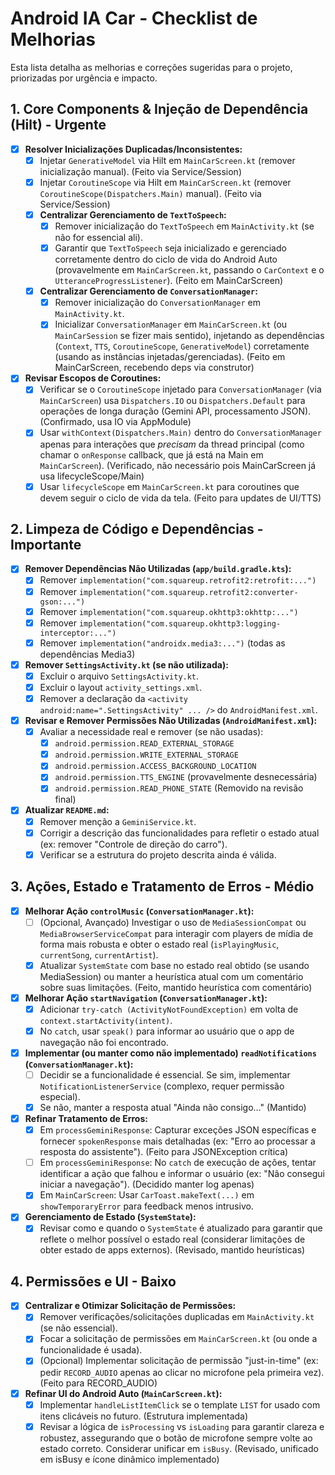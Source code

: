 # Android IA Car - Checklist de Melhorias

Esta lista detalha as melhorias e correções sugeridas para o projeto, priorizadas por urgência e impacto.

## 1. Core Components & Injeção de Dependência (Hilt) - Urgente

*   [x] **Resolver Inicializações Duplicadas/Inconsistentes:**
    *   [x] Injetar `GenerativeModel` via Hilt em `MainCarScreen.kt` (remover inicialização manual). (Feito via Service/Session)
    *   [x] Injetar `CoroutineScope` via Hilt em `MainCarScreen.kt` (remover `CoroutineScope(Dispatchers.Main)` manual). (Feito via Service/Session)
    *   [x] **Centralizar Gerenciamento de `TextToSpeech`:**
        *   [x] Remover inicialização do `TextToSpeech` em `MainActivity.kt` (se não for essencial ali).
        *   [x] Garantir que `TextToSpeech` seja inicializado e gerenciado corretamente dentro do ciclo de vida do Android Auto (provavelmente em `MainCarScreen.kt`, passando o `CarContext` e o `UtteranceProgressListener`). (Feito em MainCarScreen)
    *   [x] **Centralizar Gerenciamento de `ConversationManager`:**
        *   [x] Remover inicialização do `ConversationManager` em `MainActivity.kt`.
        *   [x] Inicializar `ConversationManager` em `MainCarScreen.kt` (ou `MainCarSession` se fizer mais sentido), injetando as dependências (`Context`, `TTS`, `CoroutineScope`, `GenerativeModel`) corretamente (usando as instâncias injetadas/gerenciadas). (Feito em MainCarScreen, recebendo deps via construtor)
*   [x] **Revisar Escopos de Coroutines:**
    *   [x] Verificar se o `CoroutineScope` injetado para `ConversationManager` (via `MainCarScreen`) usa `Dispatchers.IO` ou `Dispatchers.Default` para operações de longa duração (Gemini API, processamento JSON). (Confirmado, usa IO via AppModule)
    *   [x] Usar `withContext(Dispatchers.Main)` dentro do `ConversationManager` apenas para interações que *precisam* da thread principal (como chamar o `onResponse` callback, que já está na Main em `MainCarScreen`). (Verificado, não necessário pois MainCarScreen já usa lifecycleScope/Main)
    *   [x] Usar `lifecycleScope` em `MainCarScreen.kt` para coroutines que devem seguir o ciclo de vida da tela. (Feito para updates de UI/TTS)

## 2. Limpeza de Código e Dependências - Importante

*   [x] **Remover Dependências Não Utilizadas (`app/build.gradle.kts`):**
    *   [x] Remover `implementation("com.squareup.retrofit2:retrofit:...")`
    *   [x] Remover `implementation("com.squareup.retrofit2:converter-gson:...")`
    *   [x] Remover `implementation("com.squareup.okhttp3:okhttp:...")`
    *   [x] Remover `implementation("com.squareup.okhttp3:logging-interceptor:...")`
    *   [x] Remover `implementation("androidx.media3:...")` (todas as dependências Media3)
*   [x] **Remover `SettingsActivity.kt` (se não utilizada):**
    *   [x] Excluir o arquivo `SettingsActivity.kt`.
    *   [x] Excluir o layout `activity_settings.xml`.
    *   [x] Remover a declaração da `<activity android:name=".SettingsActivity" ... />` do `AndroidManifest.xml`.
*   [x] **Revisar e Remover Permissões Não Utilizadas (`AndroidManifest.xml`):**
    *   [x] Avaliar a necessidade real e remover (se não usadas):
        *   [x] `android.permission.READ_EXTERNAL_STORAGE`
        *   [x] `android.permission.WRITE_EXTERNAL_STORAGE`
        *   [x] `android.permission.ACCESS_BACKGROUND_LOCATION`
        *   [x] `android.permission.TTS_ENGINE` (provavelmente desnecessária)
        *   [x] `android.permission.READ_PHONE_STATE` (Removido na revisão final)
*   [x] **Atualizar `README.md`:**
    *   [x] Remover menção a `GeminiService.kt`.
    *   [x] Corrigir a descrição das funcionalidades para refletir o estado atual (ex: remover "Controle de direção do carro").
    *   [x] Verificar se a estrutura do projeto descrita ainda é válida.

## 3. Ações, Estado e Tratamento de Erros - Médio

*   [x] **Melhorar Ação `controlMusic` (`ConversationManager.kt`):**
    *   [ ] (Opcional, Avançado) Investigar o uso de `MediaSessionCompat` ou `MediaBrowserServiceCompat` para interagir com players de mídia de forma mais robusta e obter o estado real (`isPlayingMusic`, `currentSong`, `currentArtist`).
    *   [x] Atualizar `SystemState` com base no estado real obtido (se usando MediaSession) ou manter a heurística atual com um comentário sobre suas limitações. (Feito, mantido heurística com comentário)
*   [x] **Melhorar Ação `startNavigation` (`ConversationManager.kt`):**
    *   [x] Adicionar `try-catch (ActivityNotFoundException)` em volta de `context.startActivity(intent)`.
    *   [x] No `catch`, usar `speak()` para informar ao usuário que o app de navegação não foi encontrado.
*   [x] **Implementar (ou manter como não implementado) `readNotifications` (`ConversationManager.kt`):**
    *   [ ] Decidir se a funcionalidade é essencial. Se sim, implementar `NotificationListenerService` (complexo, requer permissão especial).
    *   [x] Se não, manter a resposta atual "Ainda não consigo..." (Mantido)
*   [x] **Refinar Tratamento de Erros:**
    *   [x] Em `processGeminiResponse`: Capturar exceções JSON específicas e fornecer `spokenResponse` mais detalhadas (ex: "Erro ao processar a resposta do assistente"). (Feito para JSONException crítica)
    *   [ ] Em `processGeminiResponse`: No `catch` de execução de ações, tentar identificar a ação que falhou e informar o usuário (ex: "Não consegui iniciar a navegação"). (Decidido manter log apenas)
    *   [x] Em `MainCarScreen`: Usar `CarToast.makeText(...)` em `showTemporaryError` para feedback menos intrusivo.
*   [x] **Gerenciamento de Estado (`SystemState`):**
    *   [x] Revisar como e quando o `SystemState` é atualizado para garantir que reflete o melhor possível o estado real (considerar limitações de obter estado de apps externos). (Revisado, mantido heurísticas)

## 4. Permissões e UI - Baixo

*   [x] **Centralizar e Otimizar Solicitação de Permissões:**
    *   [x] Remover verificações/solicitações duplicadas em `MainActivity.kt` (se não essencial).
    *   [x] Focar a solicitação de permissões em `MainCarScreen.kt` (ou onde a funcionalidade é usada).
    *   [x] (Opcional) Implementar solicitação de permissão "just-in-time" (ex: pedir `RECORD_AUDIO` apenas ao clicar no microfone pela primeira vez). (Feito para RECORD_AUDIO)
*   [x] **Refinar UI do Android Auto (`MainCarScreen.kt`):**
    *   [x] Implementar `handleListItemClick` se o template `LIST` for usado com itens clicáveis no futuro. (Estrutura implementada)
    *   [x] Revisar a lógica de `isProcessing` vs `isLoading` para garantir clareza e robustez, assegurando que o botão de microfone sempre volte ao estado correto. Considerar unificar em `isBusy`. (Revisado, unificado em isBusy e ícone dinâmico implementado)